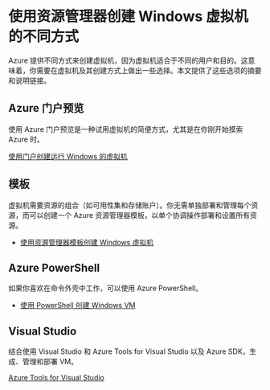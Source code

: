 <properties
	pageTitle="创建 Windows VM 的不同方式 | Azure"
	description="列出使用资源管理器创建 Windows 虚拟机的不同方式。"
	services="virtual-machines-windows"
	documentationCenter=""
	authors="cynthn"
	manager="timlt"
	editor=""
	tags="azure-resource-manager,azure-service-management"/>

<tags
	ms.service="virtual-machines-windows"
	ms.date="07/06/2016"
	wacn.date="08/23/2016"/>

# 使用资源管理器创建 Windows 虚拟机的不同方式

Azure 提供不同方式来创建虚拟机，因为虚拟机适合于不同的用户和目的。这意味着，你需要在虚拟机及其创建方式上做出一些选择。本文提供了这些选项的摘要和说明链接。

## Azure 门户预览

使用 Azure 门户预览是一种试用虚拟机的简便方式，尤其是在你刚开始摸索 Azure 时。

[使用门户创建运行 Windows 的虚拟机](/documentation/articles/virtual-machines-windows-hero-tutorial/)

## 模板

虚拟机需要资源的组合（如可用性集和存储账户）。你无需单独部署和管理每个资源，而可以创建一个 Azure 资源管理器模板，以单个协调操作部署和设置所有资源。

- [使用资源管理器模板创建 Windows 虚拟机](/documentation/articles/virtual-machines-windows-ps-template/)


## Azure PowerShell

如果你喜欢在命令外壳中工作，可以使用 Azure PowerShell。

- [使用 PowerShell 创建 Windows VM](/documentation/articles/virtual-machines-windows-ps-create/)


## Visual Studio

结合使用 Visual Studio 和 Azure Tools for Visual Studio 以及 Azure SDK，生成、管理和部署 VM。

[Azure Tools for Visual Studio](https://www.visualstudio.com/features/azure-tools-vs)


<!---HONumber=Mooncake_0718_2016-->